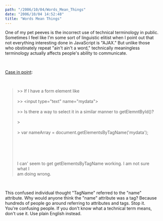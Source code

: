 ```yaml
---
path: "/2006/10/04/Words_Mean_Things" 
date: "2006/10/04 14:52:48" 
title: "Words Mean Things" 
---
```

<p>One of my pet peeves is the incorrect use of technical terminology in public. Sometimes I feel like I'm some sort of linguistic elitist when I point out that not everything interesting done in JavaScript is "AJAX." But unlike those who obstinately repeat "ain't ain't a word," technically meaningless terminology actually affects people's ability to communicate.</p><br><p><a href="https://lists.latech.edu//pipermail/javascript/2006-October/011829.html">Case in point</a>:</p><br><blockquote>&gt;&gt; If I have a form element like<br /><br>&gt;&gt; &lt;input type="text" name="mydata"&gt;<br /><br>&gt;&gt; Is there a way to select it in a similar manner to getElemntById()?<br /><br>&gt;<br /><br>&gt; var nameArray = document.getElementsByTagName('mydata');<br /><br><br /><br><br /><br>I can' seem to get getElementsByTagName working. I am not sure what I  <br>am doing wrong.<br></blockquote><br><p>This confused individual thought "TagName" referred to the "name" attribute. Why would anyone think the "name" attribute was a tag? Because hundreds of people go around referring to attributes and tags. Stop it. You're confusing people. If you don't know what a technical term means, don't use it. Use plain English instead.</p>